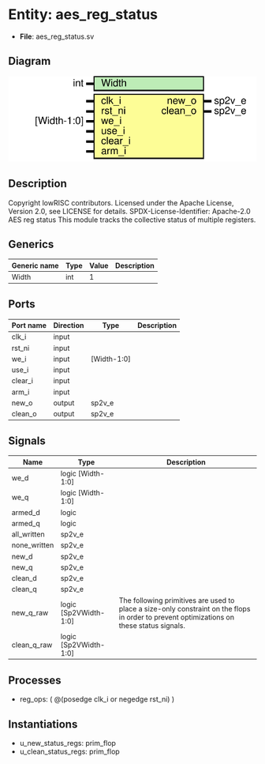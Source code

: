 # Entity: aes_reg_status

- **File**: aes_reg_status.sv
## Diagram

![Diagram](aes_reg_status.svg "Diagram")
## Description

Copyright lowRISC contributors.
 Licensed under the Apache License, Version 2.0, see LICENSE for details.
 SPDX-License-Identifier: Apache-2.0
 AES reg status
 This module tracks the collective status of multiple registers.
 
## Generics

| Generic name | Type | Value | Description |
| ------------ | ---- | ----- | ----------- |
| Width        | int  | 1     |             |
## Ports

| Port name | Direction | Type        | Description |
| --------- | --------- | ----------- | ----------- |
| clk_i     | input     |             |             |
| rst_ni    | input     |             |             |
| we_i      | input     | [Width-1:0] |             |
| use_i     | input     |             |             |
| clear_i   | input     |             |             |
| arm_i     | input     |             |             |
| new_o     | output    | sp2v_e      |             |
| clean_o   | output    | sp2v_e      |             |
## Signals

| Name         | Type                  | Description                                                                                                                                |
| ------------ | --------------------- | ------------------------------------------------------------------------------------------------------------------------------------------ |
| we_d         | logic [Width-1:0]     |                                                                                                                                            |
| we_q         | logic [Width-1:0]     |                                                                                                                                            |
| armed_d      | logic                 |                                                                                                                                            |
| armed_q      | logic                 |                                                                                                                                            |
| all_written  | sp2v_e                |                                                                                                                                            |
| none_written | sp2v_e                |                                                                                                                                            |
| new_d        | sp2v_e                |                                                                                                                                            |
| new_q        | sp2v_e                |                                                                                                                                            |
| clean_d      | sp2v_e                |                                                                                                                                            |
| clean_q      | sp2v_e                |                                                                                                                                            |
| new_q_raw    | logic [Sp2VWidth-1:0] | The following primitives are used to place a size-only constraint on the flops in order to prevent optimizations on these status signals.  |
| clean_q_raw  | logic [Sp2VWidth-1:0] |                                                                                                                                            |
## Processes
- reg_ops: ( @(posedge clk_i or negedge rst_ni) )
## Instantiations

- u_new_status_regs: prim_flop
- u_clean_status_regs: prim_flop

